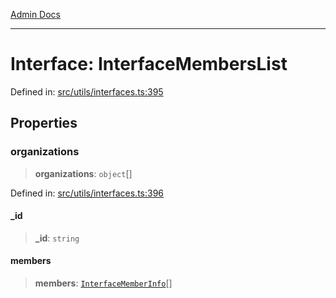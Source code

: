 [Admin Docs](/)

***

# Interface: InterfaceMembersList

Defined in: [src/utils/interfaces.ts:395](https://github.com/PalisadoesFoundation/talawa-admin/blob/main/src/utils/interfaces.ts#L395)

## Properties

### organizations

> **organizations**: `object`[]

Defined in: [src/utils/interfaces.ts:396](https://github.com/PalisadoesFoundation/talawa-admin/blob/main/src/utils/interfaces.ts#L396)

#### \_id

> **\_id**: `string`

#### members

> **members**: [`InterfaceMemberInfo`](utils\interfaces\README\interfaces\InterfaceMemberInfo.md)[]
